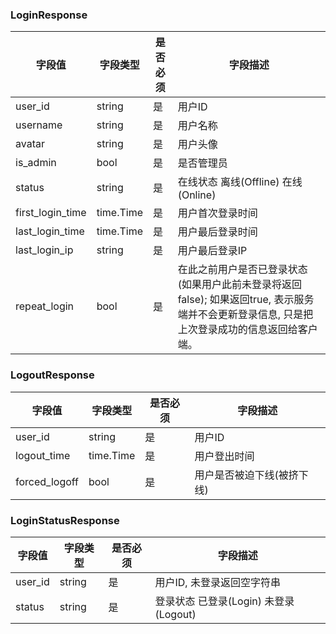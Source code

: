 ### LoginResponse

| 字段值              | 字段类型      | 是否必须 | 字段描述                                                                             |
|------------------|-----------|------|----------------------------------------------------------------------------------|
| user_id          | string    | 是    | 用户ID                                                                             |
| username         | string    | 是    | 用户名称                                                                             |
| avatar           | string    | 是    | 用户头像                                                                             |
| is_admin         | bool      | 是    | 是否管理员                                                                            |
| status           | string    | 是    | 在线状态 离线(Offline) 在线(Online)                                                      |
| first_login_time | time.Time | 是    | 用户首次登录时间                                                                         |
| last_login_time  | time.Time | 是    | 用户最后登录时间                                                                         |
| last_login_ip    | string    | 是    | 用户最后登录IP                                                                         |
| repeat_login     | bool      | 是    | 在此之前用户是否已登录状态 (如果用户此前未登录将返回false); 如果返回true, 表示服务端并不会更新登录信息, 只是把上次登录成功的信息返回给客户端。 |

### LogoutResponse

| 字段值           | 字段类型      | 是否必须 | 字段描述           |
|---------------|-----------|------|----------------|
| user_id       | string    | 是    | 用户ID           |
| logout_time   | time.Time | 是    | 用户登出时间         |
| forced_logoff | bool      | 是    | 用户是否被迫下线(被挤下线) |

### LoginStatusResponse

| 字段值     | 字段类型   | 是否必须 | 字段描述                        |
|---------|--------|------|-----------------------------|
| user_id | string | 是    | 用户ID, 未登录返回空字符串             |
| status  | string | 是    | 登录状态 已登录(Login) 未登录(Logout) |
